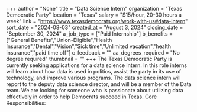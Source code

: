 +++
author = "None"
title = "Data Science Intern"
organization = "Texas Democratic Party"
location = "Texas"
salary = "$15/hour, 20-30 hours a week"
link = "https://www.texasdemocrats.org/work-with-us#data-intern"
sort_date = "2024-08-03"
created_at = "August 3, 2024"
closing_date = "September 30, 2024"
a_job_type = ["Paid Internship"]
b_benefits = ["General Benefits","Union-Eligible","Health Insurance","Dental","Vision","Sick time","Unlimited vacation","health insurance","paid time off"]
c_feedback = ""
aa_degrees_required = "No degree required"
thumbnail = ""
+++
The Texas Democratic Party is currently seeking applications for a data science intern. In this role interns will learn about how data is used in politics, assist the party in its use of technology, and improve various programs. The data science intern will report to the deputy data science director, and will be a member of the Data team. We are looking for someone who is passionate about utilizing data effectively in order to help Democrats succeed in Texas.
Core Responsibilities: 